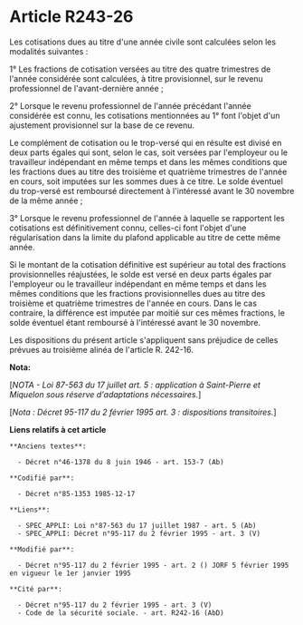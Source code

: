 # Article R243-26

Les cotisations dues au titre d'une année civile sont calculées selon les modalités suivantes :

1° Les fractions de cotisation versées au titre des quatre trimestres de l'année considérée sont calculées, à titre
provisionnel, sur le revenu professionnel de l'avant-dernière année ;

2° Lorsque le revenu professionnel de l'année précédant l'année considérée est connu, les cotisations mentionnées au 1° font
l'objet d'un ajustement provisionnel sur la base de ce revenu.

Le complément de cotisation ou le trop-versé qui en résulte est divisé en deux parts égales qui sont, selon le cas, soit
versées par l'employeur ou le travailleur indépendant en même temps et dans les mêmes conditions que les fractions dues au
titre des troisième et quatrième trimestres de l'année en cours, soit imputées sur les sommes dues à ce titre. Le solde
éventuel du trop-versé est remboursé directement à l'intéressé avant le 30 novembre de la même année ;

3° Lorsque le revenu professionnel de l'année à laquelle se rapportent les cotisations est définitivement connu, celles-ci
font l'objet d'une régularisation dans la limite du plafond applicable au titre de cette même année.

Si le montant de la cotisation définitive est supérieur au total des fractions provisionnelles réajustées, le solde est versé
en deux parts égales par l'employeur ou le travailleur indépendant en même temps et dans les mêmes conditions que les
fractions provisionnelles dues au titre des troisième et quatrième trimestres de l'année en cours. Dans le cas contraire, la
différence est imputée par moitié sur ces mêmes fractions, le solde éventuel étant remboursé à l'intéressé avant le 30
novembre.

Les dispositions du présent article s'appliquent sans préjudice de celles prévues au troisième alinéa de l'article R. 242-16.

**Nota:**

[*NOTA - Loi 87-563 du 17 juillet art. 5 : application à Saint-Pierre et Miquelon sous réserve d'adaptations nécessaires.*]

[*Nota : Décret 95-117 du 2 février 1995 art. 3 : dispositions transitoires.*]

**Liens relatifs à cet article**

	**Anciens textes**:

	  - Décret n°46-1378 du 8 juin 1946 - art. 153-7 (Ab)

	**Codifié par**:

	  - Décret n°85-1353 1985-12-17

	**Liens**:

	  - SPEC_APPLI: Loi n°87-563 du 17 juillet 1987 - art. 5 (Ab)
	  - SPEC_APPLI: Décret n°95-117 du 2 février 1995 - art. 3 (V)

	**Modifié par**:

	  - Décret n°95-117 du 2 février 1995 - art. 2 () JORF 5 février 1995 en vigueur le 1er janvier 1995

	**Cité par**:

	  - Décret n°95-117 du 2 février 1995 - art. 3 (V)
	  - Code de la sécurité sociale. - art. R242-16 (AbD)
